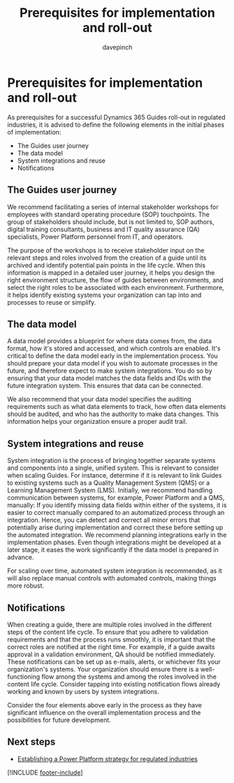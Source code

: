 ﻿---
title: Prerequisites for implementation and roll-out
description: Learn the prerequisites before implementing Guides in a regulated industry and to help plan the roll-out of the solution.
ms.date: 03/09/2023
ms.topic: conceptual
author: davepinch
ms.author: davepinch
ms-reviewer: m-hartmann
ms.custom: bap-template
---

# Prerequisites for implementation and roll-out

As prerequisites for a successful Dynamics 365 Guides roll-out in regulated industries, it is advised to define the following elements in the initial phases of implementation:

- The Guides user journey
- The data model
- System integrations and reuse
- Notifications

## The Guides user journey

We recommend facilitating a series of internal stakeholder workshops for employees with standard operating procedure (SOP) touchpoints. The group of stakeholders should include, but is not limited to, SOP authors, digital training consultants, business and IT quality assurance (QA) specialists, Power Platform personnel from IT, and operators.

The purpose of the workshops is to receive stakeholder input on the relevant steps and roles involved from the creation of a guide until its archived and identify potential pain points in the life cycle. When this information is mapped in a detailed user journey, it helps you design the right environment structure, the flow of guides between environments, and select the right roles to be associated with each environment. Furthermore, it helps identify existing systems your organization can tap into and processes to reuse or simplify.

## The data model

A data model provides a blueprint for where data comes from, the data format, how it's stored and accessed, and which controls are enabled. It's critical to define the data model early in the implementation process. You should prepare your data model if you wish to automate processes in the future, and therefore expect to make system integrations. You do so by ensuring that your data model matches the data fields and IDs with the future integration system. This ensures that data can be connected.  
  
We also recommend that your data model specifies the auditing requirements such as what data elements to track, how often data elements should be audited, and who has the authority to make data changes. This information helps your organization ensure a proper audit trail.

## System integrations and reuse

System integration is the process of bringing together separate systems and components into a single, unified system. This is relevant to consider when scaling Guides. For instance, determine if it is relevant to link Guides to existing systems such as a Quality Management System (QMS) or a Learning Management System (LMS). Initially, we recommend handling communication between systems, for example, Power Platform and a QMS, manually: If you identify missing data fields within either of the systems, it is easier to correct manually compared to an automatized process through an integration. Hence, you can detect and correct all minor errors that potentially arise during implementation and correct these before setting up the automated integration. We recommend planning integrations early in the implementation phases. Even though integrations might be developed at a later stage, it eases the work significantly if the data model is prepared in advance.

For scaling over time, automated system integration is recommended, as it will also replace manual controls with automated controls, making things more robust.

## Notifications

When creating a guide, there are multiple roles involved in the different steps of the content life cycle. To ensure that you adhere to validation requirements and that the process runs smoothly, it is important that the correct roles are notified at the right time. For example, if a guide awaits approval in a validation environment, QA should be notified immediately. These notifications can be set up as e-mails, alerts, or whichever fits your organization's systems. Your organization should ensure there is a well-functioning flow among the systems and among the roles involved in the content life cycle. Consider tapping into existing notification flows already working and known by users by system integrations.

Consider the four elements above early in the process as they have significant influence on the overall implementation process and the possibilities for future development.

## Next steps

- [Establishing a Power Platform strategy for regulated industries](strategy-for-existing-power-platform-engagement-and-guides-deployment.md)

[!INCLUDE [footer-include](../../includes/footer-banner.md)]
